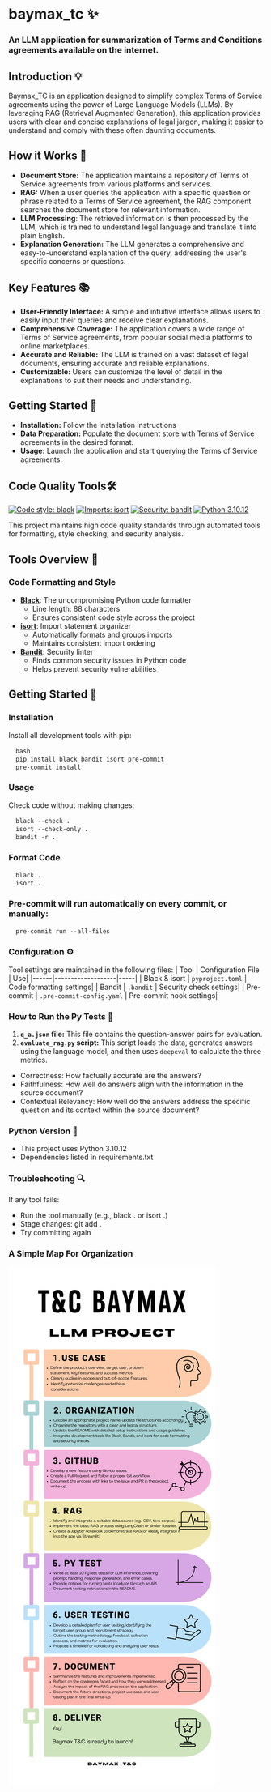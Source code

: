 # baymax_tc ✨
### An LLM application for summarization of Terms and Conditions agreements available on the internet. 

## Introduction 💡
Baymax_TC is an application designed to simplify complex Terms of Service agreements using the power of Large Language Models (LLMs). By leveraging RAG (Retrieval Augmented Generation), this application provides users with clear and concise explanations of legal jargon, making it easier to understand and comply with these often daunting documents.

## How it Works 🧲
- **Document Store:** The application maintains a repository of Terms of Service agreements from various platforms and services.
- **RAG:** When a user queries the application with a specific question or phrase related to a Terms of Service agreement, the RAG component searches the document store for relevant information.
- **LLM Processing**: The retrieved information is then processed by the LLM, which is trained to understand legal language and translate it into plain English.
- **Explanation Generation:** The LLM generates a comprehensive and easy-to-understand explanation of the query, addressing the user's specific concerns or questions.

## Key Features 📚
- **User-Friendly Interface:** A simple and intuitive interface allows users to easily input their queries and receive clear explanations.
- **Comprehensive Coverage:** The application covers a wide range of Terms of Service agreements, from popular social media platforms to online marketplaces.
- **Accurate and Reliable:** The LLM is trained on a vast dataset of legal documents, ensuring accurate and reliable explanations.
- **Customizable:** Users can customize the level of detail in the explanations to suit their needs and understanding.

## Getting Started 🔌
- **Installation:** Follow the installation instructions <Work In Progress>
- **Data Preparation:** Populate the document store with Terms of Service agreements in the desired format.
- **Usage:** Launch the application and start querying the Terms of Service agreements.

## Code Quality Tools🛠️

[![Code style: black](https://img.shields.io/badge/code%20style-black-000000.svg)](https://github.com/psf/black)
[![Imports: isort](https://img.shields.io/badge/%20imports-isort-%231674b1?style=flat&labelColor=ef8336)](https://pycqa.github.io/isort/)
[![Security: bandit](https://img.shields.io/badge/security-bandit-yellow.svg)](https://github.com/PyCQA/bandit)
[![Python 3.10.12](https://img.shields.io/badge/python-3.10.12-blue.svg)](https://www.python.org/downloads/release/python-31012/)

This project maintains high code quality standards through automated tools for formatting, style checking, and security analysis.

## Tools Overview 🔧

### Code Formatting and Style
- **[Black](https://black.readthedocs.io/)**: The uncompromising Python code formatter
  - Line length: 88 characters
  - Ensures consistent code style across the project
- **[isort](https://pycqa.github.io/isort/)**: Import statement organizer
  - Automatically formats and groups imports
  - Maintains consistent import ordering
- **[Bandit](https://bandit.readthedocs.io/)**: Security linter
  - Finds common security issues in Python code
  - Helps prevent security vulnerabilities

## Getting Started 🚀

### Installation

Install all development tools with pip:
```
  bash
  pip install black bandit isort pre-commit
  pre-commit install
```
### Usage
Check code without making changes:
```
  black --check .
  isort --check-only .
  bandit -r .
```
### Format Code
```
  black .
  isort .
```
### Pre-commit will run automatically on every commit, or manually:
```
  pre-commit run --all-files
```

### Configuration ⚙️ 
Tool settings are maintained in the following files:
| Tool | Configuration File | Use|
|------|-------------------|-----|
| Black & isort | `pyproject.toml` | Code formatting settings|
| Bandit | `.bandit` | Security check settings|
| Pre-commit | `.pre-commit-config.yaml` | Pre-commit hook settings|

### How to Run the Py Tests 🐍

1. **`q_a.json` file:** This file contains the question-answer pairs for evaluation.
2. **`evaluate_rag.py` script:** This script loads the data, generates answers using the language model, and then uses `deepeval` to calculate the three metrics.

* Correctness: How factually accurate are the answers?
* Faithfulness: How well do answers align with the information in the source document?
* Contextual Relevancy: How well do the answers address the specific question and its context within the source document?

### Python Version 🐍
- This project uses Python 3.10.12
- Dependencies listed in requirements.txt
  
### Troubleshooting 🔍
If any tool fails:
  - Run the tool manually (e.g., black . or isort .)
  - Stage changes: git add .
  - Try committing again

### A Simple Map For Organization

![alt text](<LLM Project (1).png>)
